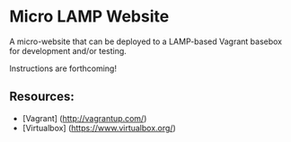 # Micro LAMP Website

A micro-website that can be deployed to a LAMP-based Vagrant basebox for development and/or testing.

Instructions are forthcoming!

## Resources:

* [Vagrant] (http://vagrantup.com/)
* [Virtualbox] (https://www.virtualbox.org/)